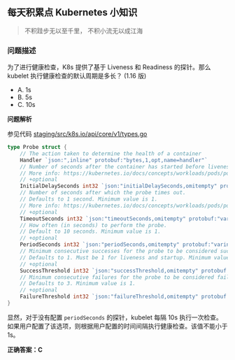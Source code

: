 ## 每天积累点 Kubernetes 小知识

> 不积跬步无以至千里， 不积小流无以成江海

### 问题描述

为了进行健康检查，K8s 提供了基于 Liveness 和 Readiness 的探针。那么 kubelet 执行健康检查的默认周期是多长？ (1.16 版)

- A. 1s
- B. 5s
- C. 10s

**问题解析**

参见代码 [staging/src/k8s.io/api/core/v1/types.go](https://github.com/kubernetes/kubernetes/blob/release-1.16/staging/src/k8s.io/api/core/v1/types.go#L2023-L2026)

```go
type Probe struct {
	// The action taken to determine the health of a container
	Handler `json:",inline" protobuf:"bytes,1,opt,name=handler"`
	// Number of seconds after the container has started before liveness probes are initiated.
	// More info: https://kubernetes.io/docs/concepts/workloads/pods/pod-lifecycle#container-probes
	// +optional
	InitialDelaySeconds int32 `json:"initialDelaySeconds,omitempty" protobuf:"varint,2,opt,name=initialDelaySeconds"`
	// Number of seconds after which the probe times out.
	// Defaults to 1 second. Minimum value is 1.
	// More info: https://kubernetes.io/docs/concepts/workloads/pods/pod-lifecycle#container-probes
	// +optional
	TimeoutSeconds int32 `json:"timeoutSeconds,omitempty" protobuf:"varint,3,opt,name=timeoutSeconds"`
	// How often (in seconds) to perform the probe.
	// Default to 10 seconds. Minimum value is 1.
	// +optional
	PeriodSeconds int32 `json:"periodSeconds,omitempty" protobuf:"varint,4,opt,name=periodSeconds"`
	// Minimum consecutive successes for the probe to be considered successful after having failed.
	// Defaults to 1. Must be 1 for liveness and startup. Minimum value is 1.
	// +optional
	SuccessThreshold int32 `json:"successThreshold,omitempty" protobuf:"varint,5,opt,name=successThreshold"`
	// Minimum consecutive failures for the probe to be considered failed after having succeeded.
	// Defaults to 3. Minimum value is 1.
	// +optional
	FailureThreshold int32 `json:"failureThreshold,omitempty" protobuf:"varint,6,opt,name=failureThreshold"`
}
```
显然，对于没有配置 `periodSeconds` 的探针，kubelet 每隔 10s 执行一次检查。如果用户配置了该选项，则根据用户配置的时间间隔执行健康检查。该值不能小于 1s。

**正确答案：C**
